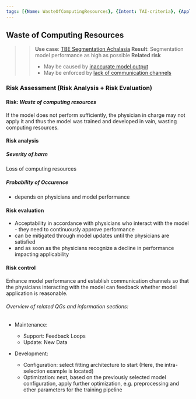 ```yaml
---
tags: [{Name: WasteOfComputingResources}, {Intent: TAI-criteria}, {Applicability: Specific TAI Criteria Section}, {Usage Example: TBESegmentation}]
---
```


## Waste of Computing Resources

>> **Use case**: [TBE Segmentation Achalasia](../../../1_System/Application/TBE_Segmentation.md)
>> **Result**: Segmentation model performance as high as possible
>> **Related risk** 
>> - May be caused by [inaccurate model output](../../2_TechnicalRobustnessSafety/Accuracy/InaccurateModelOutput_(TBE_Segmentation).md)
>> - May be enforced by [lack of communication channels](../../5_DiversityNon-DiscriminationFairness/StakeholderParticipation/LackofCollaborationMechanisms_(TBE_Segmentation).md)


### Risk Assessment (Risk Analysis + Risk Evaluation) 

#### Risk: *Waste of computing resources*

If the model does not perform sufficiently, the physician in charge may not apply it and thus the model was trained and developed in vain, wasting computing resources.

#### Risk analysis

##### Severity of harm

Loss of computing resources 

##### Probability of Occurence

- depends on physicians and model performance

#### Risk evaluation

- Acceptability in accordance with physicians who interact with the model - they need to continuously approve performance
- can be mitigated through model updates until the physicians are satisfied 
- and as soon as the physicians recognize a decline in performance impacting applicability

#### Risk control

Enhance model performance and establish communication channels so that the physicians interacting with the model can feedback whether model application is reasonable.


###### Overview of related QGs and information sections:

- Maintenance:
    - Support: Feedback Loops
    - Update: New Data

- Development:
    - Configuration: select fitting architecture to start (Here, the intra-selection example is located)
    - Optimization: next, based on the previously selected model configuration, apply further optimization, e.g. preprocessing and other parameters for the training pipeline